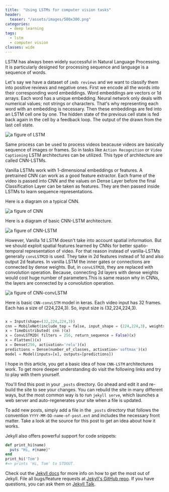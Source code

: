 ```yaml
---
title:  "Using LSTMs for computer vision tasks"
header:
  teaser: "/assets/images/500x300.png"
categories: 
  - deep learning
tags:
  - lstm
  - computer vision
classes: wide  
---
```


LSTM has always been widely successful in Natural Language Processing. It is particularly designed for processing sequence and language is a sequence of words.

Let's say we have a dataset of `imdb reviews` and we want to classify them into positive reviews and negative ones. First we encode all the words into their corresponding word embeddings. Word embeddings are vectors or 1d arrays. Each word has a unique embedding. Neural network only deals with numerical values; not strings or characters. That's why representing each word with an embedding is necessary. Then these embeddings are fed into an LSTM cell one by one. The hidden state of the previous cell state is fed back again in the cell by a feedback loop. The output of the drawn from the last cell state.

<img src="{{site.url}}{{site.baseurl}}/assets/images/figures/lstm.png" alt="a figure of LSTM">

Same process can be used to process videos beacause videos are basically sequence of images or frames. So in tasks like `Action Recognition` or `Video Captioning` LSTM architectures can be utilized. This type of architecture are called CNN-LSTMs.

Vanilla LSTMs work with 1-dimensional embeddings or features. A pretrained CNN can work as a good feature extractor. Each frame of the video is passed into CNN and the values on Dense Layer before the final Classification Layer can be taken as features. They are then passed inside LSTMs to learn sequence representations. 

Here is a diagram on a typical CNN.

<img src="{{site.url}}{{site.baseurl}}/assets/images/figures/CNN.png" alt="a figure of CNN">

Here is a diagram of basic CNN-LSTM architecture.

<img src="{{site.url}}{{site.baseurl}}/assets/images/figures/cnnlstm.png" alt="a figure of CNN-LSTM">

However, Vanilla 1d LSTM doesn't take into account spatial information. But we should exploit spatial features learned by CNNs for better spatio-temporal representation of video. For that reason instead of vanilla-LSTMs generally `convLSTM2D` is used. They take in 2d features instead of 1d and also output 2d features. In vanilla LSTM the inner gates or connections are connected by dense weights. But, in `convLSTM2D`, they are replaced with convolution operation. Because, connecting 2d layers with dense weights would cost huge number of parameters.This is same reason why in CNNs, the layers are connected by a convolution operation. 

<img src="{{site.url}}{{site.baseurl}}/assets/images/figures/cnnconvlstm.png" alt="a figure of CNN-convLSTM">

Here is basic `CNN-convLSTM` model in keras. Each video input has 32 frames. Each has a size of (224,224,3). So, input size is (32,224,224,3).

```python

x = Input(shape=(32,224,224,3))
cnn = MobileNet(include_top = false, input_shape = (224,224,3), weights = 'imagenet' )
x = TimeDistributed( cnn )(x)
x = ConvLSTM2D( filters = 256, return_sequence = False)(x)
x = Flatten()(x)
x = Dense(256, activation='relu')(x)
predictions = Dense(number_of_classes, activation='softmax')(x)
model = Model(inputs=[x], outputs=[predictions])

```

I hope in this article, you get a basic idea of how `CNN-LSTM` architectures work. To get more deeper understanding do visit the following links and try to play with them yourself.

You'll find this post in your `_posts` directory. Go ahead and edit it and re-build the site to see your changes. You can rebuild the site in many different ways, but the most common way is to run `jekyll serve`, which launches a web server and auto-regenerates your site when a file is updated.

To add new posts, simply add a file in the `_posts` directory that follows the convention `YYYY-MM-DD-name-of-post.ext` and includes the necessary front matter. Take a look at the source for this post to get an idea about how it works.

Jekyll also offers powerful support for code snippets:

```ruby
def print_hi(name)
  puts "Hi, #{name}"
end
print_hi('Tom')
#=> prints 'Hi, Tom' to STDOUT.
```

Check out the [Jekyll docs][jekyll-docs] for more info on how to get the most out of Jekyll. File all bugs/feature requests at [Jekyll's GitHub repo][jekyll-gh]. If you have questions, you can ask them on [Jekyll Talk][jekyll-talk].

[jekyll-docs]: http://jekyllrb.com/docs/home
[jekyll-gh]:   https://github.com/jekyll/jekyll
[jekyll-talk]: https://talk.jekyllrb.com/
